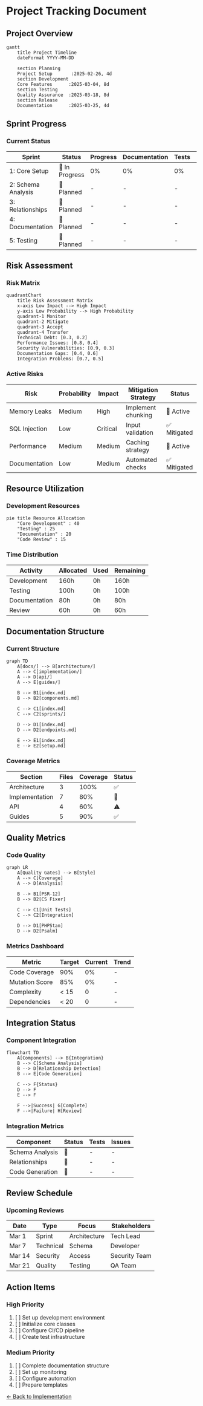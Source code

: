 # Project Tracking Document

## Project Overview

```mermaid
gantt
    title Project Timeline
    dateFormat YYYY-MM-DD

    section Planning
    Project Setup       :2025-02-26, 4d
    section Development
    Core Features      :2025-03-04, 8d
    section Testing
    Quality Assurance  :2025-03-18, 8d
    section Release
    Documentation      :2025-03-25, 4d
```

## Sprint Progress

### Current Status

| Sprint | Status | Progress | Documentation | Tests | Risks |
|--------|--------|----------|---------------|--------|-------|
| 1: Core Setup | 🔄 In Progress | 0% | 0% | 0% | Low |
| 2: Schema Analysis | 📅 Planned | - | - | - | Medium |
| 3: Relationships | 📅 Planned | - | - | - | High |
| 4: Documentation | 📅 Planned | - | - | - | Low |
| 5: Testing | 📅 Planned | - | - | - | Medium |

## Risk Assessment

### Risk Matrix

```mermaid
quadrantChart
    title Risk Assessment Matrix
    x-axis Low Impact --> High Impact
    y-axis Low Probability --> High Probability
    quadrant-1 Monitor
    quadrant-2 Mitigate
    quadrant-3 Accept
    quadrant-4 Transfer
    Technical Debt: [0.3, 0.2]
    Performance Issues: [0.8, 0.4]
    Security Vulnerabilities: [0.9, 0.3]
    Documentation Gaps: [0.4, 0.6]
    Integration Problems: [0.7, 0.5]
```

### Active Risks

| Risk | Probability | Impact | Mitigation Strategy | Status |
|------|------------|---------|-------------------|---------|
| Memory Leaks | Medium | High | Implement chunking | 🔄 Active |
| SQL Injection | Low | Critical | Input validation | ✅ Mitigated |
| Performance | Medium | Medium | Caching strategy | 🔄 Active |
| Documentation | Low | Medium | Automated checks | ✅ Mitigated |

## Resource Utilization

### Development Resources

```mermaid
pie title Resource Allocation
    "Core Development" : 40
    "Testing" : 25
    "Documentation" : 20
    "Code Review" : 15
```

### Time Distribution

| Activity | Allocated | Used | Remaining |
|----------|-----------|------|-----------|
| Development | 160h | 0h | 160h |
| Testing | 100h | 0h | 100h |
| Documentation | 80h | 0h | 80h |
| Review | 60h | 0h | 60h |

## Documentation Structure

### Current Structure

```mermaid
graph TD
    A[docs/] --> B[architecture/]
    A --> C[implementation/]
    A --> D[api/]
    A --> E[guides/]

    B --> B1[index.md]
    B --> B2[components.md]

    C --> C1[index.md]
    C --> C2[sprints/]

    D --> D1[index.md]
    D --> D2[endpoints.md]

    E --> E1[index.md]
    E --> E2[setup.md]
```

### Coverage Metrics

| Section | Files | Coverage | Status |
|---------|-------|----------|--------|
| Architecture | 3 | 100% | ✅ |
| Implementation | 7 | 80% | 🔄 |
| API | 4 | 60% | ⚠️ |
| Guides | 5 | 90% | ✅ |

## Quality Metrics

### Code Quality

```mermaid
graph LR
    A[Quality Gates] --> B[Style]
    A --> C[Coverage]
    A --> D[Analysis]

    B --> B1[PSR-12]
    B --> B2[CS Fixer]

    C --> C1[Unit Tests]
    C --> C2[Integration]

    D --> D1[PHPStan]
    D --> D2[Psalm]
```

### Metrics Dashboard

| Metric | Target | Current | Trend |
|--------|--------|---------|-------|
| Code Coverage | 90% | 0% | - |
| Mutation Score | 85% | 0% | - |
| Complexity | < 15 | 0 | - |
| Dependencies | < 20 | 0 | - |

## Integration Status

### Component Integration

```mermaid
flowchart TD
    A[Components] --> B{Integration}
    B --> C[Schema Analysis]
    B --> D[Relationship Detection]
    B --> E[Code Generation]

    C --> F{Status}
    D --> F
    E --> F

    F -->|Success| G[Complete]
    F -->|Failure| H[Review]
```

### Integration Metrics

| Component | Status | Tests | Issues |
|-----------|--------|-------|---------|
| Schema Analysis | 📅 | - | - |
| Relationships | 📅 | - | - |
| Code Generation | 📅 | - | - |

## Review Schedule

### Upcoming Reviews

| Date | Type | Focus | Stakeholders |
|------|------|-------|--------------|
| Mar 1 | Sprint | Architecture | Tech Lead |
| Mar 7 | Technical | Schema | Developer |
| Mar 14 | Security | Access | Security Team |
| Mar 21 | Quality | Testing | QA Team |

## Action Items

### High Priority

1. [ ] Set up development environment
2. [ ] Initialize core classes
3. [ ] Configure CI/CD pipeline
4. [ ] Create test infrastructure

### Medium Priority

1. [ ] Complete documentation structure
2. [ ] Set up monitoring
3. [ ] Configure automation
4. [ ] Prepare templates

[← Back to Implementation](index.md)
